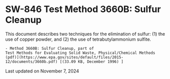 
# SW-846 Test Method 3660B: Sulfur Cleanup  


This document describes two techniques for the elimination of sulfur:
(1) the use of copper powder, and (2) the use of tetrabutylammonium
sulfite.

    - Method 3660B: Sulfur Cleanup, part of
    Test Methods for Evaluating Solid Waste, Physical/Chemical Methods
    (pdf)](https://www.epa.gov/sites/default/files/2015-12/documents/3660b.pdf) [(33.09 KB, December 1996) ] 

Last updated on November 7, 2024

